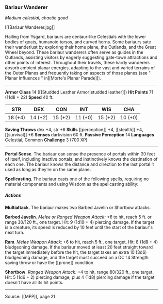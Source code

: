 ### Bariaur Wanderer
_Medium celestial, chaotic good_

![[Bariaur Wanderer.jpg]]

Hailing from Ysgard, bariaurs are centaur-like Celestials with the lower bodies of goats, humanoid torsos, and curved horns. Some bariaurs sate their wanderlust by exploring their home plane, the Outlands, and the Great Wheel beyond. These bariaur wanderers often serve as guides in the Outlands, assisting visitors by eagerly suggesting gate-town attractions and other points of interest. Throughout their travels, these hardy wanderers absorb ambient planar energies, adapting to the vast and varied terrains of the Outer Planes and frequently taking on aspects of those planes (see " Planar Influences " in[[Morte's Planar Parade]]).




---

**Armor Class** 14 ([[Studded Leather Armor|studded leather]])
**Hit Points** 71 (11d8 + 22)
**Speed** 40 ft.

| STR     | DEX     | CON     | INT     | WIS     | CHA     |
|---------|---------|---------|---------|---------|---------|
| 18 (+4) | 14 (+2) | 15 (+2) | 11 (+0) | 15 (+2) | 10 (+0) |

**Saving Throws** dex +4, str +6
**Skills** [[perception]] +4, [[stealth]] +4, [[survival]] +6
**Senses** darkvision 60 ft.
**Passive Perception** 14
**Languages** Celestial, Common
**Challenge** 3 (700 XP)

---

**Portal Sense**. The bariaur can sense the presence of portals within 30 feet of itself, including inactive portals, and instinctively knows the destination of each one. The bariaur knows the distance and direction to the last portal it used as long as they're on the same plane.

**Spellcasting.** The bariaur casts one of the following spells, requiring no material components and using Wisdom as the spellcasting ability:

##### Actions
**Multiattack**. The bariaur makes two Barbed Javelin or Shortbow attacks.

**Barbed Javelin**. _Melee or Ranged Weapon Attack:_ +6 to hit, reach 5 ft. or range 30/120 ft., one target. Hit: 9 (1d10 + 4) piercing damage. If the target is a creature, its speed is reduced by 10 feet until the start of the bariaur's next turn.

**Ram**. _Melee Weapon Attack:_ +6 to hit, reach 5 ft., one target. Hit: 8 (1d8 + 4) bludgeoning damage. If the bariaur moved at least 20 feet straight toward the target immediately before the hit, the target takes an extra 10 (3d6) bludgeoning damage, and the target must succeed on a DC 14 Strength saving throw or have the [[prone]] condition.

**Shortbow**. _Ranged Weapon Attack:_ +4 to hit, range 80/320 ft., one target. Hit: 5 (1d6 + 2) piercing damage, plus 4 (1d8) piercing damage if the target doesn't have all its hit points.


---

Source: [[MPP]], page 21